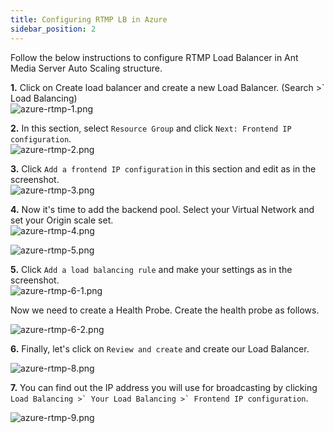 ```yaml
---
title: Configuring RTMP LB in Azure
sidebar_position: 2
---
```


Follow the below instructions to configure RTMP Load Balancer in Ant Media Server Auto Scaling structure.

**1.** Click on Create load balancer and create a new Load Balancer. (Search >` Load Balancing)  
![azure-rtmp-1.png](@site/static/img/azure-rtmp-1.png)

**2.** In this section, select ```Resource Group``` and click ```Next: Frontend IP configuration```.  
![azure-rtmp-2.png](@site/static/img/azure-rtmp-2.png)

**3.** Click ```Add a frontend IP configuration``` in this section and edit as in the screenshot.  
![azure-rtmp-3.png](@site/static/img/azure-rtmp-3.png)

**4.** Now it's time to add the backend pool. Select your Virtual Network and set your Origin scale set.  
![azure-rtmp-4.png](@site/static/img/azure-rtmp-4.png)

![azure-rtmp-5.png](@site/static/img/azure-rtmp-5.png)

**5.** Click ```Add a load balancing rule``` and make your settings as in the screenshot.  
![azure-rtmp-6-1.png](@site/static/img/azure-rtmp-6-1.png)

Now we need to create a Health Probe. Create the health probe as follows.

![azure-rtmp-6-2.png](@site/static/img/azure-rtmp-6-2.png)

**6.** Finally, let's click on ```Review and create``` and create our Load Balancer.

![azure-rtmp-8.png](@site/static/img/azure-rtmp-8.png)

**7.** You can find out the IP address you will use for broadcasting by clicking ```Load Balancing >` Your Load Balancing >` Frontend IP configuration```.

![azure-rtmp-9.png](@site/static/img/azure-rtmp-9.png)